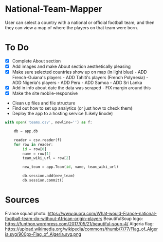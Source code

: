# National-Team-Mapper
User can select a country with a national or official football team, and then they can view a map of where the players on that team were born.

# To Do
- [x] Complete About section
- [x] Add images and make About section aesthetically pleasing
- [x] Make sure selected countries show up on map (in light blue) - ADD French-Guiana's players - ADD Tahiti's players (French Polynesia) - ADD Nigeria's players - ADD Peru - ADD Samoa - ADD Sri Lanka
- [x] Add in info about date the data was scraped - FIX margin around this
- [x] Make the site mobile-responsive
* Clean up files and file structure
* Find out how to set up analytics (or just how to check them)
* Deploy the app to a hosting service (Likely linode)

```python
with open('teams.csv', newline='') as f:

    db = app.db

    reader = csv.reader(f)
    for row in reader:
        id = row[0]
        name = row[1]
        team_wiki_url = row[2]

        new_team = app.Team(id, name, team_wiki_url)

        db.session.add(new_team)
        db.session.commit()
```

# Sources
France squad photo: https://www.quora.com/What-would-France-national-football-team-do-without-African-origin-players
BeautifulSoup logo: https://funthon.wordpress.com/2017/05/21/beautiful-soup-4/
Algeria flag: https://upload.wikimedia.org/wikipedia/commons/thumb/7/77/Flag_of_Algeria.svg/900px-Flag_of_Algeria.svg.png